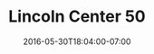 ---
title: "Lincoln Center 50"
description: "Conceptual design for a poster installation to commemorate Lincoln Center's 50th anniversary.\n\n"
date: "2016-05-30T18:04:00-07:00"
featured: false
gallery: 
- 
  url: "/assets/images/lincoln-center-3.jpg"
  caption: " "
- 
  url: "/assets/images/lincoln-center-2.jpg"
  caption: " "
- 
  url: "/assets/images/lincoln-center-1.jpg"
  caption: " "
tags: "print"
---